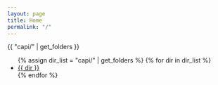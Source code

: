 ```yaml
---
layout: page
title: Home
permalink: "/"
---
```


{{ "capi/" | get_folders }}

<ul>
    {% assign dir_list = "capi/" | get_folders %}
    {% for dir in dir_list %}
        <li><a href="{{ site.baseurl }}/capi/{{ dir }}">{{ dir }}</a></li>
    {% endfor %}
</ul>
